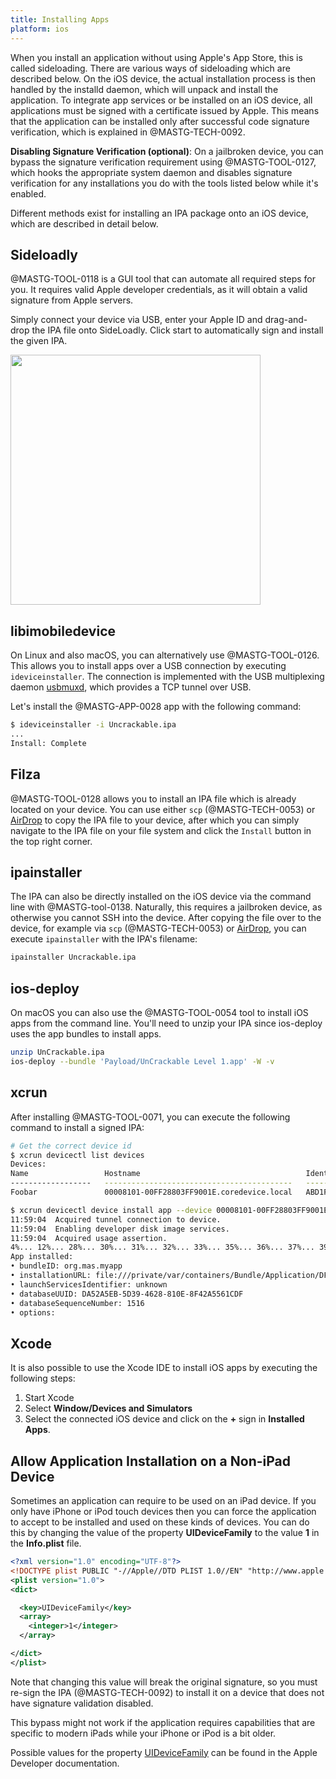 ```yaml
---
title: Installing Apps
platform: ios
---
```


When you install an application without using Apple's App Store, this is called sideloading. There are various ways of sideloading which are described below. On the iOS device, the actual installation process is then handled by the installd daemon, which will unpack and install the application. To integrate app services or be installed on an iOS device, all applications must be signed with a certificate issued by Apple. This means that the application can be installed only after successful code signature verification, which is explained in @MASTG-TECH-0092.

**Disabling Signature Verification (optional)**: On a jailbroken device, you can bypass the signature verification requirement using @MASTG-TOOL-0127, which hooks the appropriate system daemon and disables signature verification for any installations you do with the tools listed below while it's enabled.

Different methods exist for installing an IPA package onto an iOS device, which are described in detail below.

## Sideloadly

@MASTG-TOOL-0118 is a GUI tool that can automate all required steps for you. It requires valid Apple developer credentials, as it will obtain a valid signature from Apple servers.

Simply connect your device via USB, enter your Apple ID and drag-and-drop the IPA file onto SideLoadly. Click start to automatically sign and install the given IPA.

<img src="Images/Techniques/0056-Sideloadly.png" width="400px" />

## libimobiledevice

On Linux and also macOS, you can alternatively use @MASTG-TOOL-0126. This allows you to install apps over a USB connection by executing `ideviceinstaller`. The connection is implemented with the USB multiplexing daemon [usbmuxd](https://www.theiphonewiki.com/wiki/Usbmux "Usbmux"), which provides a TCP tunnel over USB.

Let's install the @MASTG-APP-0028 app with the following command:

```bash
$ ideviceinstaller -i Uncrackable.ipa
...
Install: Complete
```

## Filza

@MASTG-TOOL-0128 allows you to install an IPA file which is already located on your device. You can use either `scp` (@MASTG-TECH-0053) or [AirDrop](https://support.apple.com/en-us/119857) to copy the IPA file to your device, after which you can simply navigate to the IPA file on your file system and click the `Install` button in the top right corner.

## ipainstaller

The IPA can also be directly installed on the iOS device via the command line with @MASTG-tool-0138. Naturally, this requires a jailbroken device, as otherwise you cannot SSH into the device. After copying the file over to the device, for example via `scp` (@MASTG-TECH-0053) or [AirDrop](https://support.apple.com/en-us/119857), you can execute `ipainstaller` with the IPA's filename:

```bash
ipainstaller Uncrackable.ipa
```

## ios-deploy

On macOS you can also use the @MASTG-TOOL-0054 tool to install iOS apps from the command line. You'll need to unzip your IPA since ios-deploy uses the app bundles to install apps.

```bash
unzip UnCrackable.ipa
ios-deploy --bundle 'Payload/UnCrackable Level 1.app' -W -v
```

## xcrun

After installing @MASTG-TOOL-0071, you can execute the following command to install a signed IPA:

```bash
# Get the correct device id
$ xcrun devicectl list devices
Devices:
Name                 Hostname                                     Identifier                             State                Model
------------------   ------------------------------------------   ------------------------------------   ------------------   ------------------------------
Foobar               00008101-00FF28803FF9001E.coredevice.local   ABD1F3D8-7BC1-52CD-8DB6-9BFD794CE862   available (paired)   iPhone 14 Pro Max (iPhone15,3)

$ xcrun devicectl device install app --device 00008101-00FF28803FF9001E ~/signed.ipa
11:59:04  Acquired tunnel connection to device.
11:59:04  Enabling developer disk image services.
11:59:04  Acquired usage assertion.
4%... 12%... 28%... 30%... 31%... 32%... 33%... 35%... 36%... 37%... 39%... 40%... 42%... 43%... 45%... 49%... 51%... 52%... 54%... 55%... 57%... 59%... 60%... 62%... 66%... 68%... 72%... 76%... 80%... 84%... 88%... 92%... 96%... Complete!
App installed:
• bundleID: org.mas.myapp
• installationURL: file:///private/var/containers/Bundle/Application/DFC99D25-FC36-462E-91D2-18CDE717ED21/UnCrackable%20Level%201.app/
• launchServicesIdentifier: unknown
• databaseUUID: DA52A5EB-5D39-4628-810E-8F42A5561CDF
• databaseSequenceNumber: 1516
• options:
```

## Xcode

It is also possible to use the Xcode IDE to install iOS apps by executing the following steps:

1. Start Xcode
2. Select **Window/Devices and Simulators**
3. Select the connected iOS device and click on the **+** sign in **Installed Apps**.

## Allow Application Installation on a Non-iPad Device

Sometimes an application can require to be used on an iPad device. If you only have iPhone or iPod touch devices then you can force the application to accept to be installed and used on these kinds of devices. You can do this by changing the value of the property **UIDeviceFamily** to the value **1** in the **Info.plist** file.

```xml
<?xml version="1.0" encoding="UTF-8"?>
<!DOCTYPE plist PUBLIC "-//Apple//DTD PLIST 1.0//EN" "http://www.apple.com/DTDs/PropertyList-1.0.dtd">
<plist version="1.0">
<dict>

  <key>UIDeviceFamily</key>
  <array>
    <integer>1</integer>
  </array>

</dict>
</plist>
```

Note that changing this value will break the original signature, so you must re-sign the IPA (@MASTG-TECH-0092) to install it on a device that does not have signature validation disabled.

This bypass might not work if the application requires capabilities that are specific to modern iPads while your iPhone or iPod is a bit older.

Possible values for the property [UIDeviceFamily](https://developer.apple.com/library/archive/documentation/General/Reference/InfoPlistKeyReference/Articles/iPhoneOSKeys.html#//apple_ref/doc/uid/TP40009252-SW11 "UIDeviceFamily property") can be found in the Apple Developer documentation.
